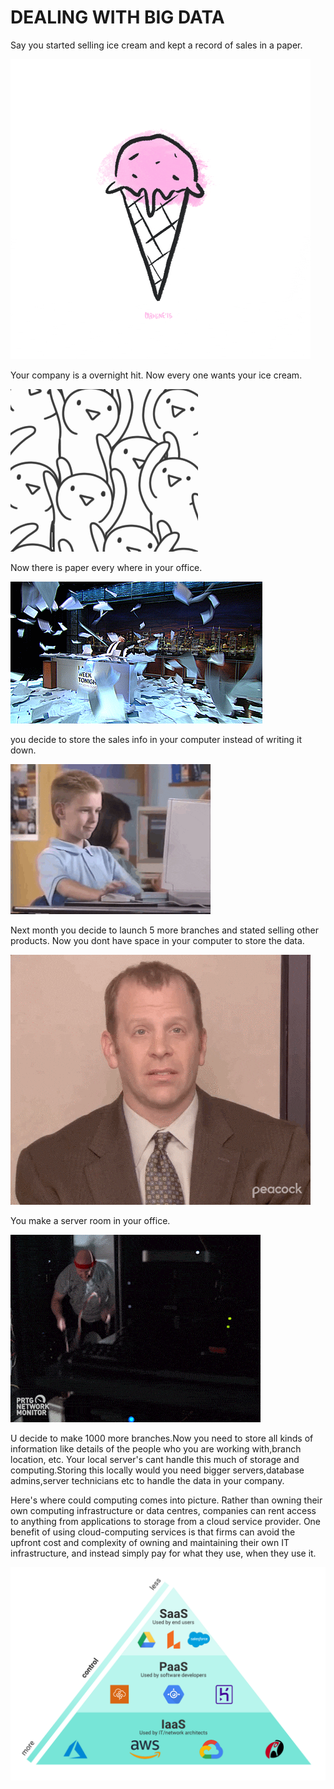 
# DEALING WITH BIG DATA


Say you started selling ice cream and kept a record of sales in a paper.

![](https://github.com/ABHIJITHCV11/Big_Data_With_Hive/blob/main/gif/giphy.gif)

Your company is a overnight hit. Now every one wants your ice cream.

![](https://github.com/ABHIJITHCV11/Big_Data_With_Hive/blob/main/gif/giphy%20(1).gif)

Now there is paper every where in your office.

![](https://github.com/ABHIJITHCV11/Big_Data_With_Hive/blob/main/gif/paper.gif)

you decide to store the sales info in your computer instead of writing it down.

![](https://github.com/ABHIJITHCV11/Big_Data_With_Hive/blob/main/gif/computer.gif)

Next month you decide to launch 5 more branches and stated selling other products.
Now you dont have space in your computer to store the data. 

![](https://github.com/ABHIJITHCV11/Big_Data_With_Hive/blob/main/gif/now_what.gif)

You make a server room in your office.

![](https://github.com/ABHIJITHCV11/Big_Data_With_Hive/blob/main/gif/server.gif)

U decide to make 1000 more branches.Now you need to store all kinds of information like
details of the people who you are working with,branch location, etc.
Your local server's cant handle this much of storage and computing.Storing this locally would 
you need bigger servers,database admins,server technicians etc to handle the data in your company.


Here's where could computing comes into picture.
Rather than owning their own computing infrastructure or data centres, companies can rent 
access to anything from applications to storage from a cloud service provider.
One benefit of using cloud-computing services is that firms can avoid the upfront cost and 
complexity of owning and maintaining their own IT infrastructure, and instead simply pay for 
what they use, when they use it.

![](https://github.com/ABHIJITHCV11/Big_Data_With_Hive/blob/main/gif/IaaS-PaaS-SaaS-slanted-control.png)







